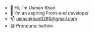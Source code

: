- 👋 Hi, I’m Usman Khan
- 👀 I’m an aspiring Front-end developer
- 📫 usmankhan0265@gmail.com
- 😄 Pronouns: he/him

<!---
usmankhan05/usmankhan05 is a ✨ special ✨ repository because its `README.md` (this file) appears on your GitHub profile.
You can click the Preview link to take a look at your changes.
--->
